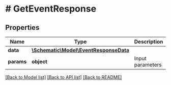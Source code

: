 # # GetEventResponse

## Properties

Name | Type | Description | Notes
------------ | ------------- | ------------- | -------------
**data** | [**\Schematic\Model\EventResponseData**](EventResponseData.md) |  |
**params** | **object** | Input parameters |

[[Back to Model list]](../../README.md#models) [[Back to API list]](../../README.md#endpoints) [[Back to README]](../../README.md)

